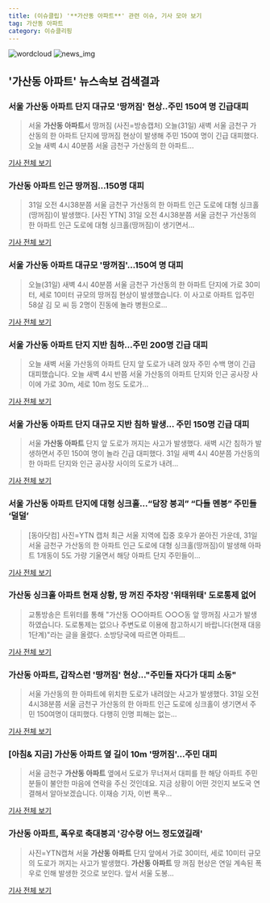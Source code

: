 ```yaml
---
title: (이슈클립) '**가산동 아파트**' 관련 이슈, 기사 모아 보기
tag: 가산동 아파트
category: 이슈클리핑
---
```

![wordcloud](https://s3.ap-northeast-2.amazonaws.com/lyrics101-wordcloud/2018-08-31-1535673034.png)
![news_img](https://user-images.githubusercontent.com/42597476/44507050-1206f400-a6e4-11e8-8d98-7ffbfebb353f.png)
## **'**가산동 아파트**'** 뉴스속보 검색결과
### 서울 **가산동 아파트** 단지 대규모 '땅꺼짐' 현상..주민 150여 명 긴급대피

>서울 **가산동 아파트**서 땅꺼짐 (사진=방송캡처) 오늘(31일) 새벽 서울 금천구 가산동의 한 아파트 단지에 땅꺼짐 현상이 발생해 주민 150여 명이 긴급 대피했다. 오늘 새벽 4시 40분쯤 서울 금천구 가산동의 한 아파트...

<a href="http://news.hankyung.com/article/201808316239I" target="_blank">기사 전체 보기</a>

### **가산동 아파트** 인근 땅꺼짐…150명 대피

>31일 오전 4시38분쯤 서울 금천구 가산동의 한 아파트 인근 도로에 대형 싱크홀(땅꺼짐)이 발생했다. [사진 YTN] 31일 오전 4시38분쯤 서울 금천구 가산동의 한 아파트 인근 도로에 대형 싱크홀(땅꺼짐)이 생기면서...

<a href="http://news.joins.com/article/olink/22522014" target="_blank">기사 전체 보기</a>

### 서울 **가산동 아파트** 대규모 '땅꺼짐'…150여 명 대피

>오늘(31일) 새벽 4시 40분쯤 서울 금천구 가산동의 한 아파트 단지에 가로 30미터, 세로 10미터 규모의 땅꺼짐 현상이 발생했습니다. 이 사고로 아파트 입주민 58살 김 모 씨 등 2명이 진동에 놀라 병원으로...

<a href="http://imnews.imbc.com/news/2018/society/article/4795593_22673.html" target="_blank">기사 전체 보기</a>

### 서울 **가산동 아파트** 단지 지반 침하...주민 200명 긴급 대피

>오늘 새벽 서울 가산동의 아파트 단지 앞 도로가 내려 앉자 주민 수백 명이 긴급 대피했습니다. 오늘 새벽 4시 반쯤 서울 가산동의 아파트 단지와 인근 공사장 사이에 가로 30m, 세로 10m 정도 도로가...

<a href="http://www.ytn.co.kr/_ln/0103_201808310841265665" target="_blank">기사 전체 보기</a>

### 서울 **가산동 아파트** 단지 대규모 지반 침하 발생… 주민 150명 긴급 대피

>서울 **가산동 아파트** 단지 앞 도로가 꺼지는 사고가 발생했다. 새벽 시간 침하가 발생하면서 주민 150여 명이 놀라 긴급 대피했다. 31일 새벽 4시 40분쯤 가산동의 한 아파트 단지와 인근 공사장 사이의 도로가 내려...

<a href="http://www.kukinews.com/news/article.html?no=581286" target="_blank">기사 전체 보기</a>

### 서울 **가산동 아파트** 단지에 대형 싱크홀…“담장 붕괴” “다들 멘붕” 주민들 ‘덜덜’

>[동아닷컴] 사진=YTN 캡처 최근 서울 지역에 집중 호우가 쏟아진 가운데, 31일 서울 금천구 가산동의 한 아파트 인근 도로에 대형 싱크홀(땅꺼짐)이 발생해 아파트 1개동이 5도 가량 기울면서 해당 아파트 단지 주민들이...

<a href="http://news.donga.com/3/all/20180831/91764575/2" target="_blank">기사 전체 보기</a>

### 가산동 싱크홀 아파트 현재 상황, 땅 꺼진 주차장 '위태위태' 도로통제 없어

>교통방송은 트위터를 통해 "가산동 ○○아파트 ○○○동 앞 땅꺼짐 사고가 발생하였습니다. 도로통제는 없으나 주변도로 이용에 참고하시기 바랍니다(현재 대응 1단계)"라는 글을 올렸다. 소방당국에 따르면 아파트...

<a href="http://news20.busan.com/controller/newsController.jsp?newsId=20180831000033" target="_blank">기사 전체 보기</a>

### **가산동 아파트**, 갑작스런 '땅꺼짐' 현상…"주민들 자다가 대피 소동"

>서울 가산동의 한 아파트에 위치한 도로가 내려앉는 사고가 발생했다. 31일 오전 4시38분쯤 서울 금천구 가산동의 한 아파트 인근 도로에 싱크홀이 생기면서 주민 150여명이 대피했다. 다행히 인명 피해는 없는...

<a href="http://sports.hankooki.com/lpage/sisa/201808/sp20180831083438137040.htm" target="_blank">기사 전체 보기</a>

### [아침& 지금] **가산동 아파트** 옆 길이 10m '땅꺼짐'…주민 대피

>서울 금천구 **가산동 아파트** 옆에서 도로가 무너져서 대피를 한 해당 아파트 주민분들이 불안한 마음에 연락을 주신 것인데요. 지금 상황이 어떤 것인지 보도국 연결해서 알아보겠습니다. 이재승 기자, 이번 폭우...

<a href="http://news.jtbc.joins.com/html/808/NB11688808.html" target="_blank">기사 전체 보기</a>

### **가산동 아파트**, 폭우로 축대붕괴 '강수량 어느 정도였길래'

>사진=YTN캡쳐 서울 **가산동 아파트** 단지 앞에서 가로 30미터, 세로 10미터 규모의 도로가 꺼지는 사고가 발생했다.   **가산동 아파트** 땅 꺼짐 현상은 연일 계속된 폭우로 인해 발생한 것으로 보인다.   앞서 서울 도봉...

<a href="http://www.etnews.com/20180831000002" target="_blank">기사 전체 보기</a>


